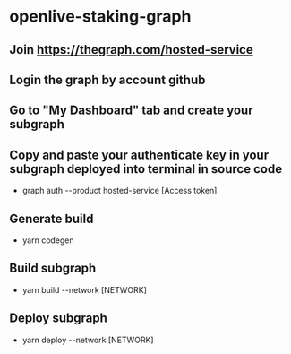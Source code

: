 # openlive-staking-graph

## Join https://thegraph.com/hosted-service

## Login the graph by account github

## Go to "My Dashboard" tab and create your subgraph

## Copy and paste your authenticate key in your subgraph deployed into terminal in source code

- graph auth --product hosted-service [Access token]

## Generate build

- yarn codegen

## Build subgraph

- yarn build --network [NETWORK]

## Deploy subgraph

- yarn deploy --network [NETWORK]
